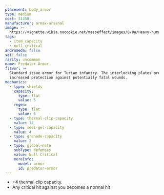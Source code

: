 ```yaml
---
placement: body_armor
type: medium
cost: 31450
manufacturer: armax-arsenal
image: >-
  https://vignette.wikia.nocookie.net/masseffect/images/8/8a/Heavy-human-Predator_H.png/revision/latest/scale-to-width-down/160?cb=20110516205041
tags:
  - item_capacity
  - null_critical
andromeda: false
set: false
rarity: uncommon
name: Predator Armor
flavor: >-
  Standard issue armor for Turian infantry. The interlocking plates provide
  increased protection against potentially fatal wounds.
mechanics:
  - type: shields
    capacity:
      type: flat
      value: 5
    regen:
      type: flat
      value: 5
  - type: thermal-clip-capacity
    value: 14
  - type: medi-gel-capacity
    value: 4
  - type: grenade-capacity
    value: 2
  - type: global-note
    subType: defenses
    value: Null Critical
    moreInfo:
      model: armor
      id: predator-armor
---
```

- +4 thermal clip capacity.
- Any critical hit against you becomes a normal hit
